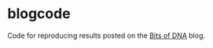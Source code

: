 # blogcode
Code for reproducing results posted on the [Bits of DNA](http://liorpachter.wordpress.com) blog.
